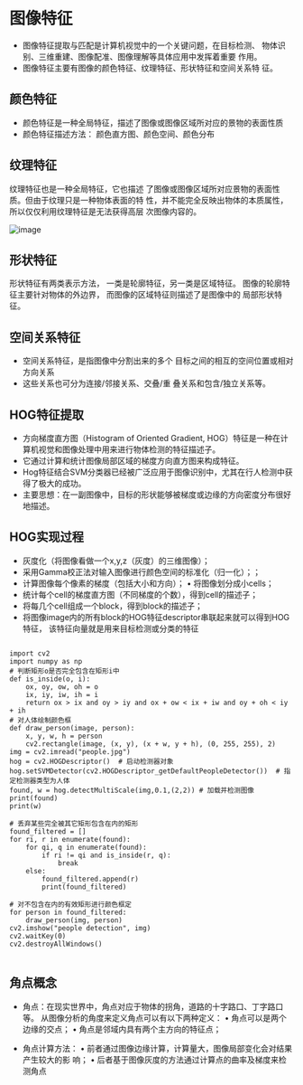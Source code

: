 
# 图像特征

 * 图像特征提取与匹配是计算机视觉中的一个关键问题，在目标检测、 物体识别、三维重建、图像配准、图像理解等具体应用中发挥着重要 作用。 
 * 图像特征主要有图像的颜色特征、纹理特征、形状特征和空间关系特 征。


 ## 颜色特征

 * 颜色特征是一种全局特征，描述了图像或图像区域所对应的景物的表面性质 
 * 颜色特征描述方法： 颜色直方图、颜色空间、颜色分布


 ## 纹理特征
 纹理特征也是一种全局特征，它也描述 了图像或图像区域所对应景物的表面性 质。但由于纹理只是一种物体表面的特 性，并不能完全反映出物体的本质属性， 所以仅仅利用纹理特征是无法获得高层 次图像内容的。

 ![image](https://github.com/xiaoxingchen505/Computer_Vision_Basics/blob/master/images/texture.png)


 ## 形状特征
 
 形状特征有两类表示方法， 一类是轮廓特征，另一类是区域特征。 图像的轮廓特征主要针对物体的外边界， 而图像的区域特征则描述了是图像中的 局部形状特征。

 ## 空间关系特征

* 空间关系特征，是指图像中分割出来的多个 目标之间的相互的空间位置或相对方向关系
* 这些关系也可分为连接/邻接关系、交叠/重 叠关系和包含/独立关系等。


## HOG特征提取
* 方向梯度直方图（Histogram of Oriented Gradient, HOG）特征是一种在计 算机视觉和图像处理中用来进行物体检测的特征描述子。
* 它通过计算和统计图像局部区域的梯度方向直方图来构成特征。
* Hog特征结合SVM分类器已经被广泛应用于图像识别中，尤其在行人检测中获 得了极大的成功。 
* 主要思想：在一副图像中，目标的形状能够被梯度或边缘的方向密度分布很好 地描述。


## HOG实现过程
* 灰度化（将图像看做一个x,y,z（灰度）的三维图像）； 
* 采用Gamma校正法对输入图像进行颜色空间的标准化（归一化）；； 
* 计算图像每个像素的梯度（包括大小和方向）； • 将图像划分成小cells； 
* 统计每个cell的梯度直方图（不同梯度的个数），得到cell的描述子； 
* 将每几个cell组成一个block，得到block的描述子； 
* 将图像image内的所有block的HOG特征descriptor串联起来就可以得到HOG特征， 该特征向量就是用来目标检测或分类的特征

<pre>
<code>
import cv2
import numpy as np
# 判断矩形o是否完全包含在矩形i中
def is_inside(o, i):
    ox, oy, ow, oh = o
    ix, iy, iw, ih = i
    return ox > ix and oy > iy and ox + ow < ix + iw and oy + oh < iy + ih
# 对人体绘制颜色框
def draw_person(image, person):
    x, y, w, h = person
    cv2.rectangle(image, (x, y), (x + w, y + h), (0, 255, 255), 2)
img = cv2.imread("people.jpg")
hog = cv2.HOGDescriptor()  # 启动检测器对象
hog.setSVMDetector(cv2.HOGDescriptor_getDefaultPeopleDetector())  # 指定检测器类型为人体
found, w = hog.detectMultiScale(img,0.1,(2,2)) # 加载并检测图像
print(found)
print(w)

# 丢弃某些完全被其它矩形包含在内的矩形
found_filtered = []
for ri, r in enumerate(found):
    for qi, q in enumerate(found):
        if ri != qi and is_inside(r, q):
            break
    else:
        found_filtered.append(r)
        print(found_filtered)

# 对不包含在内的有效矩形进行颜色框定
for person in found_filtered:
    draw_person(img, person)
cv2.imshow("people detection", img)
cv2.waitKey(0)
cv2.destroyAllWindows()
</code>
</pre>
## 角点概念
* 角点：在现实世界中，角点对应于物体的拐角，道路的十字路口、丁字路口等。 从图像分析的角度来定义角点可以有以下两种定义： • 角点可以是两个边缘的交点； • 角点是邻域内具有两个主方向的特征点； 

* 角点计算方法： • 前者通过图像边缘计算，计算量大，图像局部变化会对结果产生较大的影 响； • 后者基于图像灰度的方法通过计算点的曲率及梯度来检测角点



